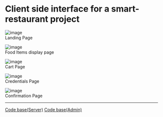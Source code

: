 <h1>Client side interface for a smart-restaurant project</h1>

![image](https://user-images.githubusercontent.com/76863803/224503265-a7b51697-b009-4c43-ad45-64fdb3052915.png)<br>
Landing Page

![image](https://user-images.githubusercontent.com/76863803/224503048-807c0217-1778-4664-82f0-1c2ca5b716eb.png)<br>
Food Items display page

![image](https://user-images.githubusercontent.com/76863803/224503063-4816b73f-710f-4a1f-b3a5-a231590cc6e0.png)<br>
Cart Page

![image](https://user-images.githubusercontent.com/76863803/224503087-95514b04-ed41-4ccb-8d9b-8b52be71b8e7.png)<br>
Credentials Page

![image](https://user-images.githubusercontent.com/76863803/224503173-1d3898c5-bd93-484e-996c-a59768ad6e04.png)<br>
Confirmation Page

<hr>
<a href="https://github.com/TEGME1/smart-restaurant-server">Code base(Server)</a>
<a href="https://github.com/TEGME1/smart-restaurant-admin">Code base(Admin)</a>
